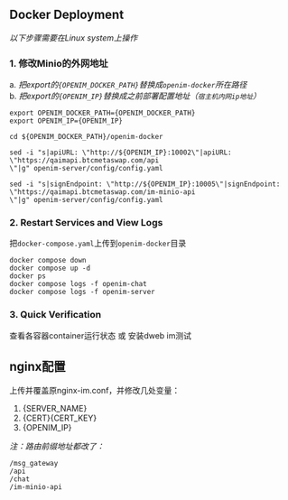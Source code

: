 ## Docker Deployment

*以下步骤需要在Linux system上操作*

### 1. 修改Minio的外网地址
a. *把export的`{OPENIM_DOCKER_PATH}`替换成`openim-docker`所在路径*    
b. *把export的`{OPENIM_IP}`替换成之前部署配置地址（`宿主机内网ip地址`）*
```shell
export OPENIM_DOCKER_PATH={OPENIM_DOCKER_PATH}
export OPENIM_IP={OPENIM_IP}

cd ${OPENIM_DOCKER_PATH}/openim-docker

sed -i "s|apiURL: \"http://${OPENIM_IP}:10002\"|apiURL: \"https://qaimapi.btcmetaswap.com/api
\"|g" openim-server/config/config.yaml

sed -i "s|signEndpoint: \"http://${OPENIM_IP}:10005\"|signEndpoint: \"https://qaimapi.btcmetaswap.com/im-minio-api
\"|g" openim-server/config/config.yaml
```

### 2. Restart Services and View Logs

把`docker-compose.yaml`上传到`openim-docker`目录

```shell
docker compose down
docker compose up -d
docker ps
docker compose logs -f openim-chat
docker compose logs -f openim-server
```

### 3. Quick Verification
查看各容器container运行状态 或 安装dweb im测试
 

## nginx配置

上传并覆盖原nginx-im.conf，并修改几处变量：

1. {SERVER_NAME} 
2. {CERT}\{CERT_KEY}
3. {OPENIM_IP} 

*注：路由前缀地址都改了：*
```text
/msg_gateway
/api
/chat
/im-minio-api
```